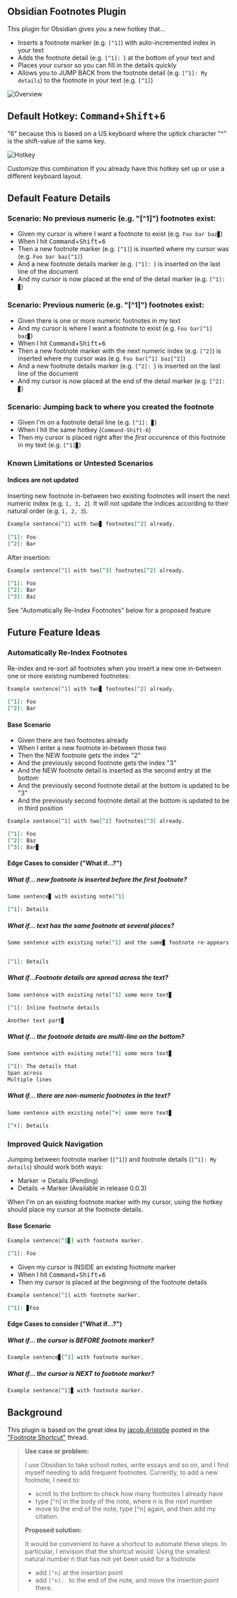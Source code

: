 ## Obsidian Footnotes Plugin

This plugin for Obsidian gives you a new hotkey that...

- Inserts a footnote marker (e.g. `[^1]`) with auto-incremented index in your text 
- Adds the footnote detail (e.g. `[^1]: `) at the bottom of your text and 
- Places your cursor so you can fill in the details quickly
- Allows you to JUMP BACK from the footnote detail (e.g. `[^1]: My details`) to the footnote in your text (e.g. `[^1]`) 

![Overview](https://github.com/akaalias/obsidian-footnotes/blob/master/basic.gif?raw=true)

## Default Hotkey: <kbd>Command</kbd>+<kbd>Shift</kbd>+<kbd>6</kbd>

"6" because this is based on a US keyboard where the uptick character "^" is the shift-value of the same key.

![Hotkey](https://github.com/akaalias/obsidian-footnotes/blob/master/hotkey.png?raw=true)

Customize this combination If you already have this hotkey set up or use a different keyboard layout.

## Default Feature Details
### Scenario: No previous numeric (e.g. "[^1]") footnotes exist:
- Given my cursor is where I want a footnote to exist (e.g. `Foo bar baz▊`)
- When I hit <kbd>Command</kbd>+<kbd>Shift</kbd>+<kbd>6</kbd>
- Then a new footnote marker (e.g. `[^1]`) is inserted where my cursor was (e.g. `Foo bar baz[^1]`)
- And a new footnote details marker (e.g. `[^1]: `) is inserted on the last line of the document
- And my cursor is now placed at the end of the detail marker (e.g. `[^1]: ▊`)
### Scenario: Previous numeric (e.g. "[^1]") footnotes exist:
- Given there is one or more numeric footnotes in my text 
- And my cursor is where I want a footnote to exist (e.g. `Foo bar[^1] baz▊`)
- When I hit <kbd>Command</kbd>+<kbd>Shift</kbd>+<kbd>6</kbd>
- Then a new footnote marker with the next numeric index (e.g. `[^2]`) is inserted where my cursor was (e.g. `Foo bar[^1] baz[^2]`)
- And a new footnote details marker (e.g. `[^2]: `) is inserted on the last line of the document
- And my cursor is now placed at the end of the detail marker (e.g. `[^2]: ▊`)
### Scenario: Jumping back to where you created the footnote
- Given I'm on a footnote detail line (e.g. `[^1]: ▊`)
- When I hit the same hotkey (`Command-Shift-6`)
- Then my cursor is placed right after the *first* occurence of this footnote in my text (e.g. `[^1]▊`)

### Known Limitations or Untested Scenarios
#### Indices are not updated
Inserting new footnote in-between two existing footnotes will insert the next numeric index (e.g. `1, 3, 2`). It will not update the indices according to their natural order (e.g. `1, 2, 3`). 

```markdown
Example sentence[^1] with two▊ footnotes[^2] already.
  
[^1]: Foo
[^2]: Bar
```

After insertion:

```markdown
Example sentence[^1] with two[^3] footnotes[^2] already.
  
[^1]: Foo
[^2]: Bar
[^3]: Baz
```

See "Automatically Re-Index Footnotes" below for a proposed feature

## Future Feature Ideas
### Automatically Re-Index Footnotes
Re-index and re-sort all footnotes when you insert a new one in-between one or more existing numbered footnotes:

```markdown
Example sentence[^1] with two▊ footnotes[^2] already.
  
[^1]: Foo
[^2]: Bar
```
#### Base Scenario
- Given there are two footnotes already
- When I enter a new footnote in-between those two
- Then the NEW footnote gets the index "2" 
- And the previously second footnote gets the index "3"
- And the NEW footnote detail is inserted as the second entry at the bottom
- And the previously second footnote detail at the bottom is updated to be "3"
- And the previously second footnote detail at the bottom is updated to be in third position

```markdown
Example sentence[^1] with two[^2] footnotes[^3] already.

[^1]: Foo
[^2]: Baz
[^3]: Bar▊
```

#### Edge Cases to consider ("What if...?")
##### What if... new footnote is inserted before the first footnote?
  ```markdown
  Some sentence▊ with existing note[^1]
  
  [^1]: Details
  ```
##### What if... text has the same footnote at several places?
  ```markdown
  Some sentence with existing note[^1] and the same▊ footnote re-appears later[^1].

  
  [^1]: Details
  ```
##### What if...Footnote details are spread across the text?
  ```markdown
  Some sentence with existing note[^1] some more text▊ 
  
  [^1]: Inline footnote details
  
  Another text part▊
  ```
##### What if... the footnote details are multi-line on the bottom?
  ```markdown
  Some sentence with existing note[^1] some more text▊ 
  
  [^1]: The details that
  Span across
  Multiple lines
  ```
##### What if... there are non-numeric footnotes in the text?
  ```markdown
  Some sentence with existing note[^✝] some more text▊ 
  
  [^✝]: Details
  ```

### Improved Quick Navigation
Jumping between footnote marker (`[^1]`) and footnote details (`[^1]: My details`) should work both ways: 

- Marker -> Details (Pending)
- Details -> Marker (Available in release 0.0.3)

When I'm on an existing footnote marker with my cursor, using the hotkey should place my cursor at the footnote details.

#### Base Scenario
```markdown
Example sentence[^1▊] with footnote marker.

[^1]: Foo
```

- Given my cursor is INSIDE an existing footnote marker
- When I hit <kbd>Command</kbd>+<kbd>Shift</kbd>+<kbd>6</kbd>
- Then my cursor is placed at the beginning of the footnote details

```markdown
Example sentence[^1] with footnote marker.

[^1]: ▊Foo
```

#### Edge Cases to consider ("What if...?")
##### What if... the cursor is BEFORE footnote marker?
```markdown
Example sentence▊[^1] with footnote marker.
```
##### What if... the cursor is NEXT to footnote marker?
```markdown
Example sentence[^1]▊ with footnote marker.
```

## Background
This plugin is based on the great idea by [jacob.4ristotle](https://forum.obsidian.md/u/jacob.4ristotle/summary) posted in the ["Footnote Shortcut"](https://forum.obsidian.md/t/footnote-shortcut/8872) thread.

> **Use case or problem:**
>
> I use Obsidian to take school notes, write essays and so on, and I find myself needing to add frequent footnotes. Currently, to add a new footnote, I need to:
> - scroll to the bottom to check how many footnotes I already have
> - type [^n] in the body of the note, where n is the next number
> - move to the end of the note, type [^n] again, and then add my citation.
>
> **Proposed solution:**
>
> It would be convenient to have a shortcut to automate these steps. In particular, I envision that the shortcut would:
> Using the smallest natural number n that has not yet been used for a footnote
> - add `[^n]` at the insertion point
> - add `[^n]: ` to the end of the note, and move the insertion point there.